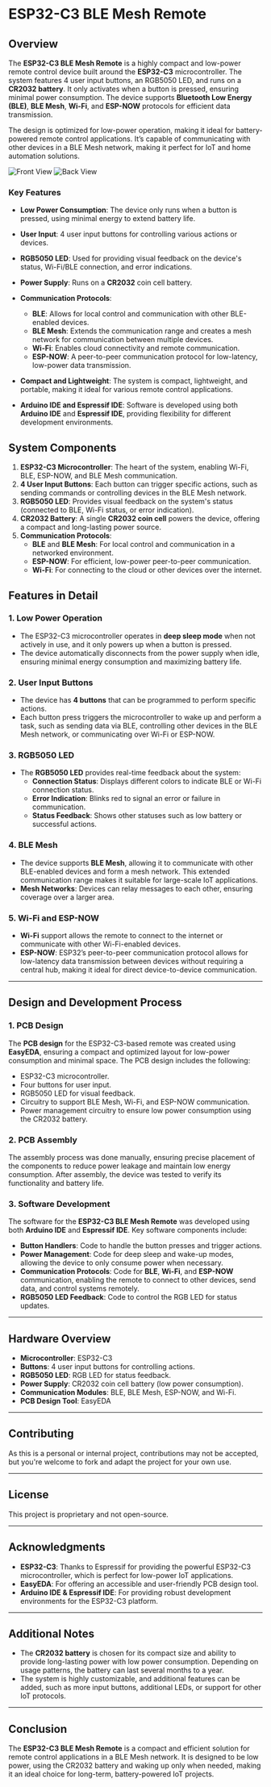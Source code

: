 # ESP32-C3 BLE Mesh Remote

## Overview

The **ESP32-C3 BLE Mesh Remote** is a highly compact and low-power remote control device built around the **ESP32-C3** microcontroller. The system features 4 user input buttons, an RGB5050 LED, and runs on a **CR2032 battery**. It only activates when a button is pressed, ensuring minimal power consumption. The device supports **Bluetooth Low Energy (BLE)**, **BLE Mesh**, **Wi-Fi**, and **ESP-NOW** protocols for efficient data transmission.

The design is optimized for low-power operation, making it ideal for battery-powered remote control applications. It’s capable of communicating with other devices in a BLE Mesh network, making it perfect for IoT and home automation solutions.

![Front View](https://github.com/karthirilla/ESP32_BLE_Mesh_Remote/blob/main/ESP32_HOME_AUTOMATION_BLE_MESH_REMOTE_FRONT.png)
![Back View](https://github.com/karthirilla/ESP32_BLE_Mesh_Remote/blob/main/ESP32_HOME_AUTOMATION_BLE_MESH_REMOTE_BACK.png)

### Key Features

- **Low Power Consumption**: The device only runs when a button is pressed, using minimal energy to extend battery life.
- **User Input**: 4 user input buttons for controlling various actions or devices.
- **RGB5050 LED**: Used for providing visual feedback on the device's status, Wi-Fi/BLE connection, and error indications.
- **Power Supply**: Runs on a **CR2032** coin cell battery.
- **Communication Protocols**:
  - **BLE**: Allows for local control and communication with other BLE-enabled devices.
  - **BLE Mesh**: Extends the communication range and creates a mesh network for communication between multiple devices.
  - **Wi-Fi**: Enables cloud connectivity and remote communication.
  - **ESP-NOW**: A peer-to-peer communication protocol for low-latency, low-power data transmission.
  
- **Compact and Lightweight**: The system is compact, lightweight, and portable, making it ideal for various remote control applications.
- **Arduino IDE and Espressif IDE**: Software is developed using both **Arduino IDE** and **Espressif IDE**, providing flexibility for different development environments.

## System Components

1. **ESP32-C3 Microcontroller**: The heart of the system, enabling Wi-Fi, BLE, ESP-NOW, and BLE Mesh communication.
2. **4 User Input Buttons**: Each button can trigger specific actions, such as sending commands or controlling devices in the BLE Mesh network.
3. **RGB5050 LED**: Provides visual feedback on the system's status (connected to BLE, Wi-Fi status, or error indication).
4. **CR2032 Battery**: A single **CR2032 coin cell** powers the device, offering a compact and long-lasting power source.
5. **Communication Protocols**:
   - **BLE** and **BLE Mesh**: For local control and communication in a networked environment.
   - **ESP-NOW**: For efficient, low-power peer-to-peer communication.
   - **Wi-Fi**: For connecting to the cloud or other devices over the internet.

## Features in Detail

### 1. **Low Power Operation**
- The ESP32-C3 microcontroller operates in **deep sleep mode** when not actively in use, and it only powers up when a button is pressed.
- The device automatically disconnects from the power supply when idle, ensuring minimal energy consumption and maximizing battery life.

### 2. **User Input Buttons**
- The device has **4 buttons** that can be programmed to perform specific actions.
- Each button press triggers the microcontroller to wake up and perform a task, such as sending data via BLE, controlling other devices in the BLE Mesh network, or communicating over Wi-Fi or ESP-NOW.

### 3. **RGB5050 LED**
- The **RGB5050 LED** provides real-time feedback about the system:
  - **Connection Status**: Displays different colors to indicate BLE or Wi-Fi connection status.
  - **Error Indication**: Blinks red to signal an error or failure in communication.
  - **Status Feedback**: Shows other statuses such as low battery or successful actions.

### 4. **BLE Mesh**
- The device supports **BLE Mesh**, allowing it to communicate with other BLE-enabled devices and form a mesh network. This extended communication range makes it suitable for large-scale IoT applications.
- **Mesh Networks**: Devices can relay messages to each other, ensuring coverage over a larger area.

### 5. **Wi-Fi and ESP-NOW**
- **Wi-Fi** support allows the remote to connect to the internet or communicate with other Wi-Fi-enabled devices.
- **ESP-NOW**: ESP32’s peer-to-peer communication protocol allows for low-latency data transmission between devices without requiring a central hub, making it ideal for direct device-to-device communication.

---

## Design and Development Process

### 1. **PCB Design**
The **PCB design** for the ESP32-C3-based remote was created using **EasyEDA**, ensuring a compact and optimized layout for low-power consumption and minimal space. The PCB design includes the following:
- ESP32-C3 microcontroller.
- Four buttons for user input.
- RGB5050 LED for visual feedback.
- Circuitry to support BLE Mesh, Wi-Fi, and ESP-NOW communication.
- Power management circuitry to ensure low power consumption using the CR2032 battery.

### 2. **PCB Assembly**
The assembly process was done manually, ensuring precise placement of the components to reduce power leakage and maintain low energy consumption. After assembly, the device was tested to verify its functionality and battery life.

### 3. **Software Development**
The software for the **ESP32-C3 BLE Mesh Remote** was developed using both **Arduino IDE** and **Espressif IDE**. Key software components include:
- **Button Handlers**: Code to handle the button presses and trigger actions.
- **Power Management**: Code for deep sleep and wake-up modes, allowing the device to only consume power when necessary.
- **Communication Protocols**: Code for **BLE**, **Wi-Fi**, and **ESP-NOW** communication, enabling the remote to connect to other devices, send data, and control systems remotely.
- **RGB5050 LED Feedback**: Code to control the RGB LED for status updates.

---

## Hardware Overview

- **Microcontroller**: ESP32-C3
- **Buttons**: 4 user input buttons for controlling actions.
- **RGB5050 LED**: RGB LED for status feedback.
- **Power Supply**: CR2032 coin cell battery (low power consumption).
- **Communication Modules**: BLE, BLE Mesh, ESP-NOW, and Wi-Fi.
- **PCB Design Tool**: EasyEDA

---

## Contributing

As this is a personal or internal project, contributions may not be accepted, but you're welcome to fork and adapt the project for your own use.

---

## License

This project is proprietary and not open-source.

---

## Acknowledgments

- **ESP32-C3**: Thanks to Espressif for providing the powerful ESP32-C3 microcontroller, which is perfect for low-power IoT applications.
- **EasyEDA**: For offering an accessible and user-friendly PCB design tool.
- **Arduino IDE & Espressif IDE**: For providing robust development environments for the ESP32-C3 platform.

---

## Additional Notes

- The **CR2032 battery** is chosen for its compact size and ability to provide long-lasting power with low power consumption. Depending on usage patterns, the battery can last several months to a year.
- The system is highly customizable, and additional features can be added, such as more input buttons, additional LEDs, or support for other IoT protocols.

---

## Conclusion

The **ESP32-C3 BLE Mesh Remote** is a compact and efficient solution for remote control applications in a BLE Mesh network. It is designed to be low power, using the CR2032 battery and waking up only when needed, making it an ideal choice for long-term, battery-powered IoT projects.

